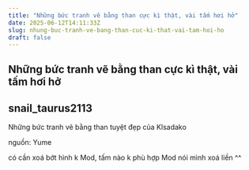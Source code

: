 ```yaml
---
title: "Những bức tranh vẽ bằng than cực kì thật, vài tấm hơi hở"
date: 2025-06-12T14:11:33Z
slug: nhung-buc-tranh-ve-bang-than-cuc-ki-that-vai-tam-hoi-ho
draft: false
---
```


## Những bức tranh vẽ bằng than cực kì thật, vài tấm hơi hở

## snail_taurus2113

Những bức tranh vẽ bằng than tuyệt đẹp của Klsadako
 

 
 
 

 
 
 

 
 
 
 

 
 
 
 

 
 
 

 
 
 

 
 
 

 
 
 
 

 
 
 
 

 
 
 
 

 
 
 
 

 
 
 
 

 
 
 
 

 
 
 
 

 
 
 
 

 
 
 
 
 

 
 

 
nguồn: Yume
 
có cần xoá bớt hình k Mod, tấm nào k phù hợp Mod nói mình xoá liền ^^